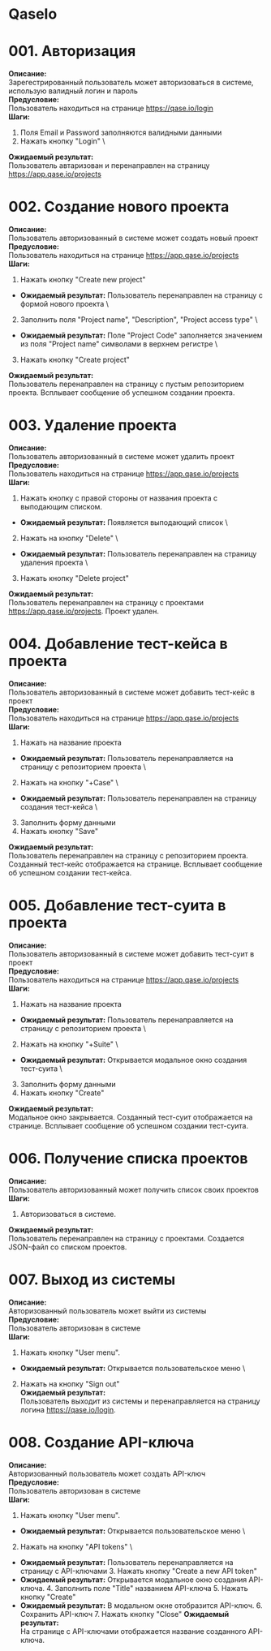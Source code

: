 # QaseIo

# 001. Авторизация
**Описание:** \
  Зарегестрированный пользователь может авторизоваться в системе, использую валидный логин и пароль \
**Предусловие:** \
  Пользователь находиться на странице https://qase.io/login \
**Шаги:**
  1. Поля Email и Password заполняются валидными данными
  2. Нажать кнопку "Login" \

**Ожидаемый результат:** \
  Пользователь автаризован и перенаправлен на страницу https://app.qase.io/projects

# 002. Создание нового проекта
**Описание:** \
  Пользователь авторизованный в системе может создать новый проект \
**Предусловие:** \
  Пользователь находиться на странице https://app.qase.io/projects \
**Шаги:**
  1. Нажать кнопку "Create new project"
  - **Ожидаемый результат:** Пользователь перенаправлен на страницу с формой нового проекта \
  2. Заполнить поля "Project name", "Description", "Project access type" \
  - **Ожидаемый результат:** Поле "Project Code" заполняется значением из поля "Project name" символами в верхнем регистре \
  3. Нажать кнопку "Create project"

**Ожидаемый результат:** \
  Пользователь перенаправлен на страницу с пустым репозиторием проекта. Всплывает сообщение об успешном создании проекта.
	
# 003. Удаление проекта
**Описание:** \
  Пользователь авторизованный в системе может удалить проект \
**Предусловие:** \
  Пользователь находиться на странице https://app.qase.io/projects \
**Шаги:**
  1. Нажать кнопку с правой стороны от названия проекта с выподающим списком.
  - **Ожидаемый результат:** Появляется выподающий список \
  2. Нажать на кнопку "Delete" \
  - **Ожидаемый результат:** Пользователь перенаправлен на страницу удаления проекта \
  3. Нажать кнопку "Delete project"

**Ожидаемый результат:** \
  Пользователь перенаправлен на страницу с проектами  https://app.qase.io/projects. Проект удален.
	
# 004.  Добавление тест-кейса в проекта
**Описание:** \
  Пользователь авторизованный в системе может добавить тест-кейс в проект \
**Предусловие:** \
  Пользователь находиться на странице https://app.qase.io/projects \
**Шаги:**
  1. Нажать на название проекта
  - **Ожидаемый результат:** Пользователь перенаправляется на страницу с репозиторием проекта \
  2. Нажать на кнопку "+Case" \
  - **Ожидаемый результат:** Пользователь перенаправлен на страницу создания тест-кейса \
  3. Заполнить форму данными
  4. Нажать кнопку "Save"

**Ожидаемый результат:** \
  Пользователь перенаправлен на страницу с репозиторием проекта. Созданный тест-кейс отображается на странице. Всплывает сообщение об успешном создании тест-кейса.

# 005.  Добавление тест-суита в проекта
**Описание:** \
  Пользователь авторизованный в системе может добавить тест-суит в проект \
**Предусловие:** \
  Пользователь находиться на странице https://app.qase.io/projects \
**Шаги:**
  1. Нажать на название проекта
  - **Ожидаемый результат:** Пользователь перенаправляется на страницу с репозиторием проекта \
  2. Нажать на кнопку "+Suite" \
  - **Ожидаемый результат:** Открывается модальное окно создания тест-суита \
  3. Заполнить форму данными
  4. Нажать кнопку "Create"

**Ожидаемый результат:** \
  Модальное окно закрывается. Созданный тест-суит отображается на странице. Всплывает сообщение об успешном создании тест-суита.
  
# 006. Получение списка проектов
**Описание:** \
  Пользователь авторизованный может получить список своих проектов \
**Шаги:**
  1. Авторизоваться в системе.

  **Ожидаемый результат:** \
  Пользователь перенаправлен на страницу с проектами. Создается JSON-файл со списком проектов.

# 007. Выход из системы
**Описание:** \
 Авторизованный пользователь может выйти из системы \
**Предусловие:** \
  Пользователь авторизован в системе \
**Шаги:**
  1. Нажать кнопку "User menu".
  - **Ожидаемый результат:** Открывается пользовательское меню \
  2. Нажать на кнопку "Sign out" \
  **Ожидаемый результат:** \
  Пользователь выходит из системы и перенаправляется на страницу логина https://qase.io/login.
  
  # 008. Создание API-ключа
**Описание:** \
 Авторизованный пользователь может создать API-ключ \
**Предусловие:** \
  Пользователь авторизован в системе \
**Шаги:**
  1. Нажать кнопку "User menu".
  - **Ожидаемый результат:** Открывается пользовательское меню \
  2. Нажать на кнопку "API tokens" \  
- **Ожидаемый результат:** Пользователь перенаправляется на страницу с API-ключами
  3. Нажать кнопку "Create a new API token"
- **Ожидаемый результат:** Открывается модальное окно создания API-ключа.
  4. Заполнить поле "Title" названием API-ключа
  5. Нажать кнопку "Create"
- **Ожидаемый результат:** В модальном окне отобразится API-ключ.
  6. Сохранить API-ключ
  7. Нажать кнопку "Close"
  **Ожидаемый результат:** \
  На странице с API-ключами отображается название созданного API-ключа.
